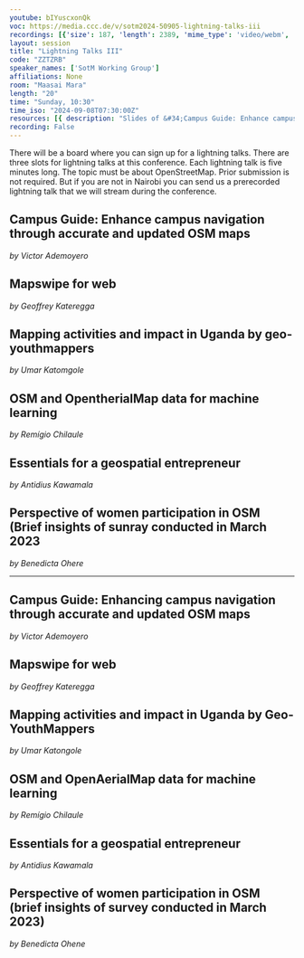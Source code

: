 ```yaml
---
youtube: bIYuscxonQk
voc: https://media.ccc.de/v/sotm2024-50905-lightning-talks-iii
recordings: [{'size': 187, 'length': 2389, 'mime_type': 'video/webm', 'language': 'eng', 'filename': 'sotm2024-50905-eng-Lightning_Talks_III_webm-hd.webm', 'state': 'new', 'folder': 'webm-hd', 'high_quality': True, 'width': 1920, 'height': 1080, 'updated_at': '2024-11-25T21:07:48.152+01:00', 'recording_url': 'https://cdn.media.ccc.de/events/sotm/2024/webm-hd/sotm2024-50905-eng-Lightning_Talks_III_webm-hd.webm', 'url': 'https://api.media.ccc.de/public/recordings/81969', 'event_url': 'https://api.media.ccc.de/public/events/4e2d7112-52f2-5cef-83a3-bb52a4226a37', 'conference_url': 'https://api.media.ccc.de/public/conferences/sotm2024'}, {'size': 93, 'length': 2389, 'mime_type': 'video/webm', 'language': 'eng', 'filename': 'sotm2024-50905-eng-Lightning_Talks_III_webm-sd.webm', 'state': 'new', 'folder': 'webm-sd', 'high_quality': False, 'width': 720, 'height': 576, 'updated_at': '2024-11-25T20:53:41.165+01:00', 'recording_url': 'https://cdn.media.ccc.de/events/sotm/2024/webm-sd/sotm2024-50905-eng-Lightning_Talks_III_webm-sd.webm', 'url': 'https://api.media.ccc.de/public/recordings/81967', 'event_url': 'https://api.media.ccc.de/public/events/4e2d7112-52f2-5cef-83a3-bb52a4226a37', 'conference_url': 'https://api.media.ccc.de/public/conferences/sotm2024'}, {'size': 67, 'length': 2389, 'mime_type': 'video/mp4', 'language': 'eng', 'filename': 'sotm2024-50905-eng-Lightning_Talks_III_sd.mp4', 'state': 'new', 'folder': 'h264-sd', 'high_quality': False, 'width': 720, 'height': 576, 'updated_at': '2024-11-25T20:24:19.283+01:00', 'recording_url': 'https://cdn.media.ccc.de/events/sotm/2024/h264-sd/sotm2024-50905-eng-Lightning_Talks_III_sd.mp4', 'url': 'https://api.media.ccc.de/public/recordings/81962', 'event_url': 'https://api.media.ccc.de/public/events/4e2d7112-52f2-5cef-83a3-bb52a4226a37', 'conference_url': 'https://api.media.ccc.de/public/conferences/sotm2024'}, {'size': 36, 'length': 2389, 'mime_type': 'audio/mpeg', 'language': 'eng', 'filename': 'sotm2024-50905-eng-Lightning_Talks_III_mp3.mp3', 'state': 'new', 'folder': 'mp3', 'high_quality': False, 'width': 0, 'height': 0, 'updated_at': '2024-11-25T20:18:55.492+01:00', 'recording_url': 'https://cdn.media.ccc.de/events/sotm/2024/mp3/sotm2024-50905-eng-Lightning_Talks_III_mp3.mp3', 'url': 'https://api.media.ccc.de/public/recordings/81961', 'event_url': 'https://api.media.ccc.de/public/events/4e2d7112-52f2-5cef-83a3-bb52a4226a37', 'conference_url': 'https://api.media.ccc.de/public/conferences/sotm2024'}, {'size': 174, 'length': 2389, 'mime_type': 'video/mp4', 'language': 'eng', 'filename': 'sotm2024-50905-eng-Lightning_Talks_III_hd.mp4', 'state': 'new', 'folder': 'h264-hd', 'high_quality': True, 'width': 1920, 'height': 1080, 'updated_at': '2024-11-25T20:05:00.359+01:00', 'recording_url': 'https://cdn.media.ccc.de/events/sotm/2024/h264-hd/sotm2024-50905-eng-Lightning_Talks_III_hd.mp4', 'url': 'https://api.media.ccc.de/public/recordings/81954', 'event_url': 'https://api.media.ccc.de/public/events/4e2d7112-52f2-5cef-83a3-bb52a4226a37', 'conference_url': 'https://api.media.ccc.de/public/conferences/sotm2024'}]
layout: session
title: "Lightning Talks III"
code: "ZZTZRB"
speaker_names: ['SotM Working Group']
affiliations: None
room: "Maasai Mara"
length: "20"
time: "Sunday, 10:30"
time_iso: "2024-09-08T07:30:00Z"
resources: [{ description: "Slides of &#34;Campus Guide: Enhance campus navigation through accurate and updated OSM maps&#34;", url: "https://pretalx.com/media/sotm2024/submissions/ZZTZRB/resources/Campus_Guide-_Vic_NJ7XDGF.pdf" },{ description: "Slides of &#34;Mapswipe for web&#34;", url: "https://pretalx.com/media/sotm2024/submissions/ZZTZRB/resources/MapSwipe_Lightnin_JfUTcRw.pdf" },{ description: "Slides of &#34;Perspective of women participation in OSM (brief insights of survey conducted in March 2023)&#34;", url: "https://pretalx.com/media/sotm2024/submissions/ZZTZRB/resources/Survey_Info-graph_lSmKMTh.pdf" },{ description: "Slides of &#34;Mapping activities and impact in Uganda by Geo-YouthMappers&#34;", url: "https://www.canva.com/design/DAGPu_oN8UE/Wdy80p59oquNmRIAdWixXw/edit" }]
recording: False
---
```


There will be a board where you can sign up for a lightning talks. There are three slots for lightning talks at this conference. Each lightning talk is five minutes long. The topic must be about OpenStreetMap. Prior submission is not required. But if you are not in Nairobi you can send us a prerecorded lightning talk that we will stream during the conference.

## Campus Guide: Enhance campus navigation through accurate and updated OSM maps
_by Victor Ademoyero_

## Mapswipe for web
_by Geoffrey Kateregga_

## Mapping activities and impact in Uganda by geo-youthmappers
_by Umar Katomgole_

## OSM and OpentherialMap data for machine learning
_by Remígio Chilaule_

## Essentials for a geospatial entrepreneur
_by Antidius Kawamala_

## Perspective of women participation in OSM (Brief insights of sunray conducted in March 2023
_by Benedicta Ohere_

<hr>

## Campus Guide: Enhancing campus navigation through accurate and updated OSM maps
_by Victor Ademoyero_

## Mapswipe for web
_by Geoffrey Kateregga_

## Mapping activities and impact in Uganda by Geo-YouthMappers
_by Umar Katongole_

## OSM and OpenAerialMap data for machine learning
_by Remígio Chilaule_

## Essentials for a geospatial entrepreneur
_by Antidius Kawamala_

## Perspective of women participation in OSM (brief insights of survey conducted in March 2023)
_by Benedicta Ohene_

